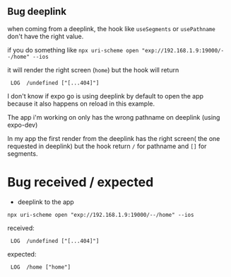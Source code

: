 ## Bug deeplink


when coming from a deeplink, the hook like `useSegments` or `usePathname` don't have the right value.


if you do something like `npx uri-scheme open "exp://192.168.1.9:19000/--/home" --ios`

it will render the right screen (`home`) but the hook will return 

```
 LOG  /undefined ["[...404]"]
```


I don't know if expo go is using deeplink by default to open the app because it also happens on reload in this example.

The app i'm working on only has the wrong pathname on deeplink (using expo-dev)

In my app the first render from the deeplink has the right screen( the one requested in deeplink) but the hook return `/` for pathname and `[]` for segments.



# Bug received / expected

- deeplink to the app 

```
npx uri-scheme open "exp://192.168.1.9:19000/--/home" --ios
```

received: 
```
 LOG  /undefined ["[...404]"]
```

expected:
```
 LOG  /home ["home"]
```

